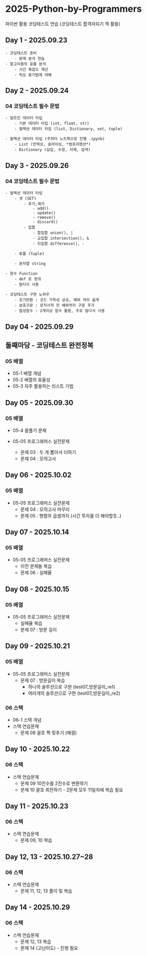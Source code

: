 # 2025-Python-by-Programmers
파이썬 활용 코딩테스트 연습 (코딩테스트 합격자되기 책 활용)

## Day 1 - 2025.09.23
    - 코딩테스트 준비
        - 문제 분석 연습
    - 알고리즘의 효율 분석
        - 시간 복잡도 계산
        - 빅오 표기법에 대해

## Day 2 - 2025.09.24
### 04 코딩테스트 필수 문법
    - 빌트인 데이터 타입
        - 기본 데이터 타입 (int, float, str)
        - 컬렉션 데이터 타입 (list, Dictionary, set, tuple)

    - 컬렉션 데이터 타입 (주피터 노트북으로 진행 .ipynb)
        - List (인덱싱, 슬라이싱, *컴프리헨션*)
        - Dictionary (삽입, 수정, 삭제, 검색)


## Day 3 - 2025.09.26
### 04 코딩테스트 필수 문법
    - 컬렉션 데이터 타입
        - 셋 (SET)
            - 추가,제거
                - add()
                - update()
                - remove()
                - discard()
            - 집합
                - 합집합 union(), |
                - 교집합 intersection(), &
                - 차집합 difference(), -

        - 튜플 (tuple)

        - 문자열 string

    - 함수 Function
        - def 로 정의
        - 람다식 사용

    - 코딩테스트 구현 노하우
        - 조기반환 : 코드 가독성 상승, 예외 처리 쉽게
        - 보호구문 : 로직시작 전 예외처리 구문 추가
        - 합성함수 : 2개이상 함수 활용, 주로 람다식 사용


## Day 04 - 2025.09.29
## 둘째마당 - 코딩테스트 완전정복
### 05 배열
- 05-1 배열 개념
- 05-2 배열의 효율성
- 05-3 자주 활용하는 리스트 기법


## Day 05 - 2025.09.30
### 05 배열
- 05-4 몸풀기 문제

- 05-05 프로그래머스 실전문제
    - 문제 03 : 두 개 뽑아서 더하기
    - 문제 04 : 모의고사

## Day 06 - 2025.10.02
### 05 배열

- 05-05 프로그래머스 실전문제
    - 문제 04 : 모의고사 마무리
    - 문제 05 : 행렬의 곱셈까지 (시간 투자를 더 해야할듯..)

## Day 07 - 2025.10.14
### 05 배열

- 05-05 프로그래머스 실전문제
    - 이전 문제들 복습
    - 문제 06 : 실패율

## Day 08 - 2025.10.15
### 05 배열

- 05-05 프로그래머스 실전문제
    - 실패율 복습
    - 문제 07 : 방문 길이

## Day 09 - 2025.10.21
### 05 배열

- 05-05 프로그래머스 실전문제
    - 문제 07 : 방문길이 복습
        - 하나의 솔루션으로 구현 (test07_방문길이_re1)
        - 여러개의 솔루션으로 구현 (test07_방문길이_re2)

### 06 스택

- 06-1 스택 개념
- 스택 연습문제
    - 문제 08 괄호 짝 맞추기 (해결)

## Day 10 - 2025.10.22
### 06 스택

- 스택 연습문제
    - 문제 09 10진수를 2진수로 변환하기
    - 문제 10 괄호 회전하기 - 2문제 모두 11일차에 복습 필요

## Day 11 - 2025.10.23
### 06 스택

- 스택 연습문제 
    - 문제 09, 10 복습

## Day 12, 13 - 2025.10.27~28
### 06 스택

- 스택 연습문제
    - 문제 11, 12, 13 풀이 및 복습

## Day 14 - 2025.10.29
### 06 스택

- 스택 연습문제
    - 문제 12, 13 복습
    - 문제 14 (고난이도) - 진행 필요







